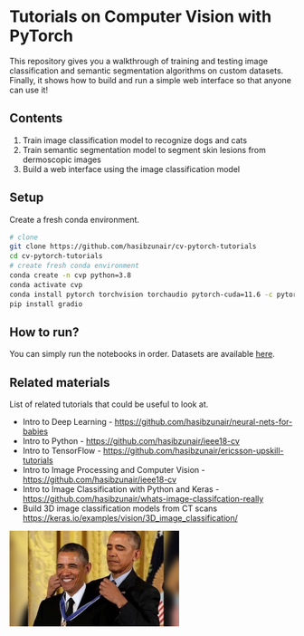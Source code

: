 # Tutorials on Computer Vision with PyTorch

This repository gives you a walkthrough of training and testing image classification and semantic segmentation algorithms on custom datasets. Finally, it shows how 
to build and run a simple web interface so that anyone can use it!

## Contents

1. Train image classification model to recognize dogs and cats
2. Train semantic segmentation model to segment skin lesions from dermoscopic images
3. Build a web interface using the image classification model

## Setup

Create a fresh conda environment.

```bash
# clone
git clone https://github.com/hasibzunair/cv-pytorch-tutorials
cd cv-pytorch-tutorials
# create fresh conda environment
conda create -n cvp python=3.8
conda activate cvp
conda install pytorch torchvision torchaudio pytorch-cuda=11.6 -c pytorch -c nvidia
pip install gradio
```

## How to run?

You can simply run the notebooks in order. Datasets are available [here](https://github.com/hasibzunair/cv-pytorch-tutorials/releases/tag/v1).

## Related materials

List of related tutorials that could be useful to look at.

* Intro to Deep Learning - https://github.com/hasibzunair/neural-nets-for-babies
* Intro to Python - https://github.com/hasibzunair/ieee18-cv
* Intro to TensorFlow - https://github.com/hasibzunair/ericsson-upskill-tutorials
* Intro to Image Processing and Computer Vision - https://github.com/hasibzunair/ieee18-cv
* Intro to Image Classification with Python and Keras - https://github.com/hasibzunair/whats-image-classifcation-really
* Build 3D image classification models from CT scans https://keras.io/examples/vision/3D_image_classification/

<img src="./media/meme.jpeg" width="300">